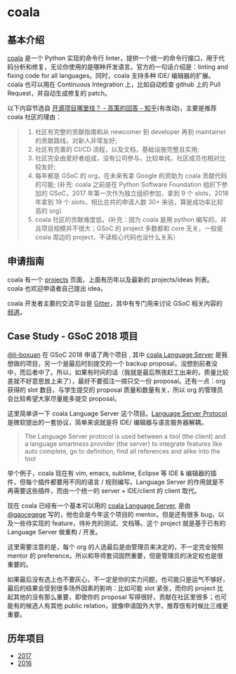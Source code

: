 # coala

## 基本介绍

[coala][1] 是一个 Python 实现的命令行 linter，提供一个统一的命令行接口，用于代码分析和修复，无论你使用的是哪种开发语言。官方的一句话介绍是：linting and fixing code for all languages。同时，coala 支持多种 IDE/ 编辑器的扩展。coala 也可以用在 Continuous Integration 上，比如自动检查 github 上的 Pull Request，并自动生成修复的 patch。

以下内容节选自 [开源项目哪里找？ - 高策的回答 - 知乎][2](有改动)，主要是推荐 coala 社区的理由：

> 1. 社区有完整的贡献指南和从 newcomer 到 developer 再到 maintainer 的贡献路线，对新人非常友好;
> 2. 社区有完善的 CI/CD 流程，以及文档，基础设施完整且实用;
> 3. 社区完全由爱好者组成，没有公司参与，比较单纯，社区成员也相对比较友好;
> 4. 每年都是 GSoC 的 org，在未来有拿 Google 的资助为 coala 贡献代码的可能; (补充: coala 之前是在 Python Software Foundation 组织下参加的 GSoC，2017 年第一次作为独立组织参加，拿到 9 个 slots，2018 年拿到 19 个 slots，相比总共的申请人数 30+ 来说，算是成功率比较高的 org）
> 5. coala 社区的贡献难度低。(补充：因为 coala 是用 python 编写的，并且项目规模并不很大；GSoC 的 project 多数都和 core 无关，一般是 coala 周边的 project，不读核心代码也没什么关系）

[1]: https://coala.io
[2]: https://www.zhihu.com/question/270443389/answer/354203261

## 申请指南

coala 有一个 [projects][3] 页面，上面有历年以及最新的 projects/ideas 列表。coala 也欢迎申请者自己提出 idea。

coala 开发者主要的交流平台是 [Gitter][4]，其中有专门用来讨论 GSoC 相关内容的 [频道][5]。

[3]: https://projects.coala.io
[4]: https://gitter.im/coala/
[5]: https://gitter.im/coala/coala/gsoc

## Case Study - GSoC 2018 项目

[@li-boxuan][6] 在 GSoC 2018 申请了两个项目 , 其中 [coala Language Server][7] 是我想做的项目，另一个是最后时刻提交的一个 backup proposal，没想到前者没中，而后者中了。所以，如果有时间的话（我就是最后熬夜赶工出来的，质量比较差就不好意思放上来了），最好不要孤注一掷只交一份 proposal。还有一点：org 获得的 slot 数目，与学生提交的 proposal 质量和数量有关，所以 org 的管理员会比较希望大家尽量能多提交 proposal。

这里简单讲一下 coala Language Server 这个项目。[Language Server Protocol][8] 是微软提出的一套协议，简单来说就是将 IDE/ 编辑器与语言服务器解耦。

> The Language Server protocol is used between a tool (the client) and a language smartness provider (the server) to integrate features like auto complete, go to definition, find all references and alike into the tool

举个例子，coala 现在有 vim, emacs, sublime, Eclipse 等 IDE & 编辑器的插件，但每个插件都要用不同的语言 / 规则编写。Language Server 的作用就是不再需要这些插件，而由一个统一的 server + IDE/client 的 client 取代。

现在 coala 已经有一个基本可以用的 [coala Language Server][9], 是由 [@gaocegege][10] 写的，他也会是今年这个项目的 mentor。但是还有很多 bug，以及一些待实现的 feature，待补充的测试、文档等。这个 project 就是基于已有的 Language Server 做重构 / 开发。

这里需要注意的是，每个 org 的人选最后是由管理员来决定的，不一定完全按照 mentor 的 preference。所以和导师套词固然重要，但是管理员的决定权也是很重要的。

如果最后没有选上也不要灰心，不一定是你的实力问题，也可能只是运气不够好，最后的结果会受到很多场外因素的影响：比如可能 slot 紧张，而你的 project 比起其他的没有那么重要，即使你的 proposal 写得很好，贡献在社区里很多；也可能有的候选人有其他 public relation，就像申请国外大学，推荐信有时候比三维更重要。

[6]: https://github.com/li-boxuan
[7]: https://github.com/gsoc-cn/gsoc-cn/blob/master/resources/proposals/2018/coala/coala%20GSoC%202018%20Application%20-%20Boxuan%20Li%20-%20coala%20Language%20Server.pdf
[8]: https://langserver.org/
[9]: https://github.com/coala/coala-vs-code
[10]: https://github.com/gaocegege

## 历年项目

- [2017](https://summerofcode.withgoogle.com/archive/2017/organizations/5817061024464896/)
- [2016](https://summerofcode.withgoogle.com/archive/2016/organizations/5597862805110784/)
